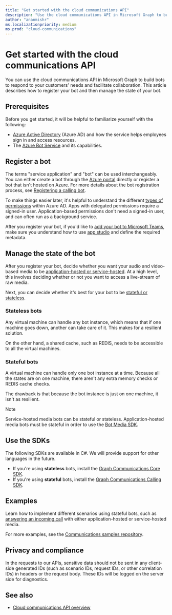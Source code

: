 ```yaml
---
title: "Get started with the cloud communications API"
description: "Use the cloud communications API in Microsoft Graph to build bots for your customers. Learn how to register your bot and then manage the state of your bot."
author: "ananmishr"
ms.localizationpriority: medium
ms.prod: "cloud-communications"
---
```


# Get started with the cloud communications API

You can use the cloud communications API in Microsoft Graph to build bots to respond to your customers' needs and facilitate collaboration. This article describes how to register your bot and then manage the state of your bot.

## Prerequisites

Before  you get started, it will be helpful to familiarize yourself with the following:

- [Azure Active Directory](/azure/active-directory/fundamentals/active-directory-whatis)
(Azure AD) and how the service helps employees sign in and access resources.
- The [Azure Bot Service](/azure/bot-service/bot-service-overview-introduction?view=azure-bot-service-3.0&preserve-view=true) and its capabilities.

## Register a bot

The terms "service application" and "bot" can be used interchangeably. You can either create a bot through the [Azure portal](https://azure.microsoft.com/features/azure-portal/) directly or register a bot that isn't hosted on Azure. 
For more details about the bot registration process, see [Registering a calling bot](https://microsoftgraph.github.io/microsoft-graph-comms-samples/docs/articles/calls/register-calling-bot.html). 

To make things easier later, it's helpful to understand the different [types of permissions](/azure/active-directory/develop/v1-permissions-and-consent#types-of-permissions) within Azure AD. Apps with delegated permissions require a signed-in user. Application-based permissions don't need a signed-in user, and can often run as a background service.

After you register your bot, if you'd like to [add your bot to Microsoft Teams](/microsoftteams/platform/concepts/calls-and-meetings/registering-calling-bot), make sure you understand how to use [app studio](/microsoftteams/platform/get-started/get-started-app-studio) and define the required metadata.

## Manage the state of the bot

After you register your bot, decide whether you want your audio and video-based media to be [application-hosted or service-hosted](cloud-communications-media.md). At a high level, this involves deciding whether or not you want to access a live-stream of raw media.

Next, you can decide whether it's best for your bot to be [stateful or stateless](https://microsoftgraph.github.io/microsoft-graph-comms-samples/docs/articles/calls/StateManagement.html).

### Stateless bots

Any virtual machine can handle any bot instance, which means that if one machine goes down, another can take care of it. This makes for a resilient solution.

On the other hand, a shared cache, such as REDIS, needs to be accessible to all the virtual machines.

### Stateful bots

A virtual machine can handle only one bot instance at a time. Because all the states are on one machine, there aren't any extra memory checks or REDIS cache checks.

The drawback is that because the bot instance is just on one machine, it isn't as resilient.

> [!NOTE]
> Service-hosted media bots can be stateful or stateless. Application-hosted media bots must be stateful in order to use the [Bot Media SDK](https://www.nuget.org/packages/Microsoft.Skype.Bots.Media).

## Use the SDKs

The following SDKs are available in C#. We will provide support for other languages in the future.

- If you're using **stateless** bots, install the [Graph Communications Core SDK](https://www.nuget.org/packages/Microsoft.Graph.Communications.Core).
- If you're using **stateful** bots, install the [Graph Communications Calling SDK](https://www.nuget.org/packages/Microsoft.Graph.Communications.Calls).

## Examples

Learn how to implement different scenarios using stateful bots, such as [answering an incoming call](https://microsoftgraph.github.io/microsoft-graph-comms-samples/docs/articles/index.html#example-incoming-calls) with either application-hosted or service-hosted media.

For more examples, see the [Communications samples repository](https://microsoftgraph.github.io/microsoft-graph-comms-samples/docs/index.html).

## Privacy and compliance

In the requests to our APIs, sensitive data should not be sent in any client-side generated IDs (such as scenario IDs, request IDs, or other correlation IDs) in headers or the request body. These IDs will be logged on the server side for diagnostics.

## See also

- [Cloud communications API overview](cloud-communications-concept-overview.md)